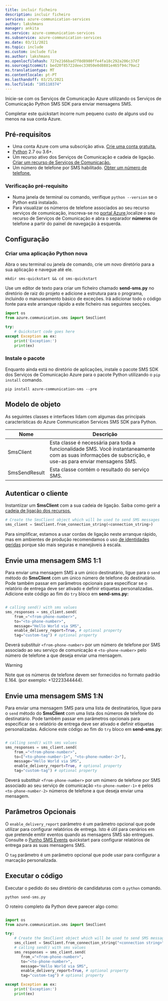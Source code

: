 ```yaml
---
title: incluir ficheiro
description: incluir ficheiro
services: azure-communication-services
author: lakshmans
manager: ankita
ms.service: azure-communication-services
ms.subservice: azure-communication-services
ms.date: 03/11/2021
ms.topic: include
ms.custom: include file
ms.author: lakshmans
ms.openlocfilehash: 727e2166bad7f0d8980ffe4fa18c292a206c37d7
ms.sourcegitcommit: bed20f85722deec33050e0d8881e465f94c79ac2
ms.translationtype: MT
ms.contentlocale: pt-PT
ms.lasthandoff: 03/25/2021
ms.locfileid: "105110374"
---
```

Inicie-se com os Serviços de Comunicação Azure utilizando os Serviços de Comunicação Python SMS SDK para enviar mensagens SMS.

Completar este quickstart incorre num pequeno custo de alguns usd ou menos na sua conta Azure.

<!--**TODO: update all these reference links as the resources go live**

[API reference documentation](../../../references/overview.md) | [Library source code](#todo-sdk-repo) | [Package (PiPy)](#todo-nuget) | [Samples](#todo-samples)--> 

## <a name="prerequisites"></a>Pré-requisitos

- Uma conta Azure com uma subscrição ativa. [Crie uma conta gratuita.](https://azure.microsoft.com/free/?WT.mc_id=A261C142F) 
- [Python](https://www.python.org/downloads/) 2.7 ou 3.6+.
- Um recurso ativo dos Serviços de Comunicação e cadeia de ligação. [Criar um recurso de Serviços de Comunicação.](../../create-communication-resource.md)
- Um número de telefone por SMS habilitado. [Obter um número de telefone.](../get-phone-number.md)

### <a name="prerequisite-check"></a>Verificação pré-requisito

- Numa janela de terminal ou comando, verifique `python --version` se o Python está instalado.
- Para visualizar os números de telefone associados ao seu recurso serviços de comunicação, inscreva-se no [portal Azure,](https://portal.azure.com/)localize o seu recurso de Serviços de Comunicação e abra o separador **números** de telefone a partir do painel de navegação à esquerda.

## <a name="setting-up"></a>Configuração

### <a name="create-a-new-python-application"></a>Criar uma aplicação Python nova

Abra o seu terminal ou janela de comando, crie um novo diretório para a sua aplicação e navegue até ele.

```console
mkdir sms-quickstart && cd sms-quickstart
```

Use um editor de texto para criar um ficheiro chamado **send-sms.py** no diretório de raiz do projeto e adicione a estrutura para o programa, incluindo o manuseamento básico de exceções. Irá adicionar todo o código fonte para este arranque rápido a este ficheiro nas seguintes secções.

```python
import os
from azure.communication.sms import SmsClient

try:
    # Quickstart code goes here
except Exception as ex:
    print('Exception:')
    print(ex)
```

### <a name="install-the-package"></a>Instale o pacote

Enquanto ainda está no diretório de aplicações, instale o pacote SMS SDK dos Serviços de Comunicação Azure para o pacote Python utilizando o `pip install` comando.

```console
pip install azure-communication-sms --pre
```

## <a name="object-model"></a>Modelo de objeto

As seguintes classes e interfaces lidam com algumas das principais características do Azure Communication Services SMS SDK para Python.

| Nome                                  | Descrição                                                  |
| ------------------------------------- | ------------------------------------------------------------ |
| SmsClient | Esta classe é necessária para toda a funcionalidade SMS. Você instantaneamente com as suas informações de subscrição, e use-as para enviar mensagens SMS.                                                                                                                 |
| SmsSendResult               | Esta classe contém o resultado do serviço SMS.                                          |

## <a name="authenticate-the-client"></a>Autenticar o cliente

Instantiizar um **SmsClient** com a sua cadeia de ligação. Saiba como gerir a [cadeia de ligação dos recursos.](../../create-communication-resource.md#store-your-connection-string)

```python
# Create the SmsClient object which will be used to send SMS messages
sms_client = SmsClient.from_connection_string(<connection_string>)
```
Para simplificar, estamos a usar cordas de ligação neste arranque rápido, mas em ambientes de produção recomendamos o uso [de identidades geridas](../../../quickstarts/managed-identity.md) porque são mais seguras e manejáveis à escala.


## <a name="send-a-11-sms-message"></a>Envie uma mensagem SMS 1:1

Para enviar uma mensagem SMS a um único destinatário, ligue para o ```send``` método do **SmsClient** com um único número de telefone do destinatário. Pode também passar em parâmetros opcionais para especificar se o relatório de entrega deve ser ativado e definir etiquetas personalizadas. Adicione este código ao fim do `try` bloco em **send-sms.py:**

```python

# calling send() with sms values
sms_responses = sms_client.send(
    from_="<from-phone-number>",
    to="<to-phone-number>",
    message="Hello World via SMS",
    enable_delivery_report=True, # optional property
    tag="custom-tag") # optional property

```

Deverá substituir `<from-phone-number>` por um número de telefone por SMS associado ao seu serviço de comunicação e `<to-phone-number>` pelo número de telefone a que deseja enviar uma mensagem. 

> [!WARNING]
> Note que os números de telefone devem ser fornecidos no formato padrão E.164. (por exemplo: +12223344444).

## <a name="send-a-1n-sms-message"></a>Envie uma mensagem SMS 1:N

Para enviar uma mensagem SMS para uma lista de destinatários, ligue para o ```send``` método do **SmsClient** com uma lista dos números de telefone do destinatário. Pode também passar em parâmetros opcionais para especificar se o relatório de entrega deve ser ativado e definir etiquetas personalizadas. Adicione este código ao fim do `try` bloco em **send-sms.py:**

```python

# calling send() with sms values
sms_responses = sms_client.send(
    from_="<from-phone-number>",
    to=["<to-phone-number-1>", "<to-phone-number-2>"],
    message="Hello World via SMS",
    enable_delivery_report=True, # optional property
    tag="custom-tag") # optional property

```

Deverá substituir `<from-phone-number>` por um número de telefone por SMS associado ao seu serviço de comunicação `<to-phone-number-1>` e pelos `<to-phone-number-2>` números de telefone a que deseja enviar uma mensagem. 

## <a name="optional-parameters"></a>Parâmetros Opcionais

O `enable_delivery_report` parâmetro é um parâmetro opcional que pode utilizar para configurar relatórios de entrega. Isto é útil para cenários em que pretende emitir eventos quando as mensagens SMS são entregues. Consulte o [Punho SMS Events](../handle-sms-events.md) quickstart para configurar relatórios de entrega para as suas mensagens SMS.

O `tag` parâmetro é um parâmetro opcional que pode usar para configurar a marcação personalizada.

## <a name="run-the-code"></a>Executar o código
Executar o pedido do seu diretório de candidaturas com o `python` comando.

```console
python send-sms.py
```

O roteiro completo da Python deve parecer algo como:

```python

import os
from azure.communication.sms import SmsClient

try:
    # Create the SmsClient object which will be used to send SMS messages
    sms_client = SmsClient.from_connection_string("<connection string>")
    # calling send() with sms values
    sms_responses = sms_client.send(
       from_="<from-phone-number>",
       to="<to-phone-number>",
       message="Hello World via SMS",
       enable_delivery_report=True, # optional property
       tag="custom-tag") # optional property

except Exception as ex:
    print('Exception:')
    print(ex)
```
